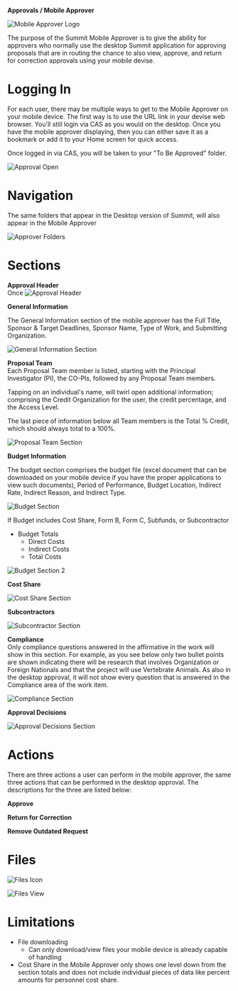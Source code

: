 **Approvals / Mobile Approver**

![Mobile Approver Logo](../images/approvals/mobileApproverLogo.png)

The purpose of the Summit Mobile Approver is to give the ability for approvers who normally use the desktop Summit application for approving proposals that are in routing the chance to also view, approve, and return for correction approvals using your mobile devise.

# Logging In
For each user, there may be multiple ways to get to the Mobile Approver on your mobile device.  The first way is to use the URL link in your devise web browser.  You'll still login via CAS as you would on the desktop.  Once you have the mobile approver displaying, then you can either save it as a bookmark or add it to your Home screen for quick access.

Once logged in via CAS, you will be taken to your "To Be Approved" folder.

![Approval Open](../images/approvals/approvalOpen.png)

# Navigation
The same folders that appear in the Desktop version of Summit, will also appear in the Mobile Approver

![Approver Folders](../images/approvals/approverFolders.png)

# Sections
**Approval Header**  
Once
![Approval Header](../images/approvals/approvalHeader2.png)

**General Information**  

The General Information section of the mobile approver has the Full Title, Sponsor & Target Deadlines, Sponsor Name, Type of Work, and Submitting Organization.

![General Information Section](../images/approvals/generalInfoSection.png)

**Proposal Team**  
Each Proposal Team member is listed, starting with the Principal Investigator (PI), the CO-PIs, followed by any Proposal Team members.  

Tapping on an individual's name, will twirl open additional information; comprising the Credit Organization for the user,
the credit percentage, and the Access Level.

The last piece of information below all Team members is the Total % Credit, which should always total to a 100%.

![Proposal Team Section](../images/approvals/proposalTeamSection.png)

**Budget Information**  

The budget section comprises the budget file (excel document that can be downloaded on your mobile device if you have the proper applications to view such documents), Period of Performance, Budget Location, Indirect Rate, Indirect Reason, and Indirect Type.

![Budget Section](../images/approvals/budgetSection.png)

If Budget includes Cost Share, Form B, Form C, Subfunds, or Subcontractor

- Budget Totals
    - Direct Costs
    - Indirect Costs
    - Total Costs

![Budget Section 2](../images/approvals/budgetSection2.png)

**Cost Share**

![Cost Share Section](../images/approvals/costShareSection.png)

**Subcontractors**

![Subcontractor Section](../images/approvals/subSection.png)

**Compliance**  
Only compliance questions answered in the affirmative in the work will show in this section.  For example, as you see below only two bullet points are shown indicating there will be research that involves Organization or Foreign Nationals and that the project will use Vertebrate Animals.  As also in the desktop approval, it will not show every question that is answered in the Compliance area of the work item.

![Compliance Section](../images/approvals/complianceSection.png)

**Approval Decisions**

![Approval Decisions Section](../images/approvals/approvalDecisions.png)

# Actions

There are three actions a user can perform in the mobile approver, the same three actions that can be performed in the desktop approval.  The descriptions for the three are listed below:

**Approve**

**Return for Correction**

**Remove Outdated Request**

# Files

![Files Icon](../images/approvals/filesIcon.png)

![Files View](../images/approvals/filesView.png)

# Limitations  

- File downloading
    - Can only download/view files your mobile device is already capable of handling
- Cost Share in the Mobile Approver only shows one level down from the section totals and does not include individual pieces of data like percent amounts for personnel cost share.

<br>
